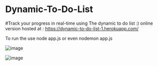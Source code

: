 # Dynamic-To-Do-List
#Track your progress in real-time using The dynamic to do list :)
online version hosted at :  https://dynamic-to-do-list-1.herokuapp.com/

To run the use node app.js or even nodemon app.js

 ![image](https://user-images.githubusercontent.com/83254980/150750313-961b55b5-7ebb-4efa-a9c2-6e7f68f87c8e.png)
 
 ![image](https://user-images.githubusercontent.com/83254980/150750590-71d5f87a-0c11-4b7f-b970-cea6ff9c1e7b.png)


